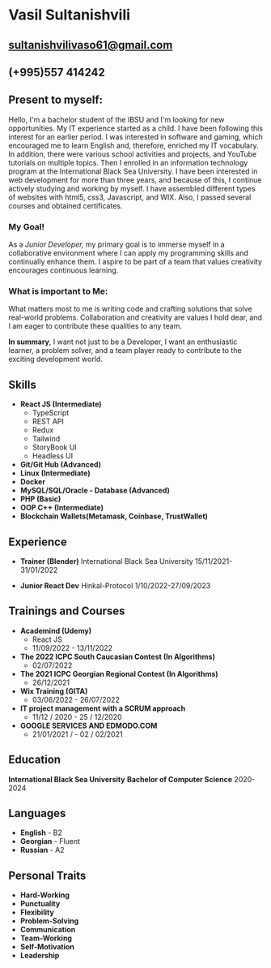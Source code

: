 # Vasil Sultanishvili

## sultanishvilivaso61@gmail.com

## (+995)557 414242

## Present to myself:

Hello, I'm a bachelor student of the IBSU and I'm looking for new opportunities.
My IT experience started as a child. I have been following this interest for an earlier period. I was interested in software and gaming, which encouraged me to learn English and, therefore, enriched my IT vocabulary. In addition, there were various school activities and projects, and YouTube tutorials on multiple topics. Then I enrolled in an information technology program at the International Black Sea University. I have been interested in web development for more than three years, and because of this, I continue actively studying and working by myself.
I have assembled different types of websites with html5, css3, Javascript, and WIX. Also, I passed several courses and obtained certificates.

### My Goal!

As a _Junior Developer,_ my primary goal is to immerse myself in a collaborative environment where I can apply my programming skills and continually enhance them. I aspire to be part of a team that values creativity encourages continuous learning.

### What is important to Me:

What matters most to me is writing code and crafting solutions that solve real-world problems. Collaboration and creativity are values I hold dear, and I am eager to contribute these qualities to any team.

**In summary**, I want not just to be a Developer, I want an enthusiastic learner, a problem solver, and a team player ready to contribute to the exciting development world.

## Skills

- **React JS (Intermediate)**
  - TypeScript
  - REST API
  - Redux
  - Tailwind
  - StoryBook UI
  - Headless UI
- **Git/Git Hub (Advanced)**
- **Linux (Intermediate)**
- **Docker**
- **MySQL/SQL/Oracle - Database (Advanced)**
- **PHP (Basic)**
- **OOP C++ (Intermediate)**
- **Blockchain Wallets(Metamask, Coinbase, TrustWallet)**

## Experience

- **Trainer (Blender)**
  International Black Sea University
  15/11/2021-31/01/2022

- **Junior React Dev**
  Hinkal-Protocol
  1/10/2022-27/09/2023

## Trainings and Courses

- **Academind (Udemy)**
  - React JS
  - 11/09/2022 - 13/11/2022
- **The 2022 ICPC South Caucasian Contest (In Algorithms)**
  - 02/07/2022
- **The 2021 ICPC Georgian Regional Contest (In Algorithms)**
  - 26/12/2021
- **Wix Training (GITA)**
  - 03/06/2022 - 26/07/2022
- **IT project management with a SCRUM approach**
  - 11/12 / 2020 - 25 / 12/2020
- **GOOGLE SERVICES AND EDMODO.COM**
  - 21/01/2021 / - 02 / 02/2021

## Education

**International Black Sea University**
**Bachelor of Computer Science**
2020-2024

## Languages

- **English** - B2
- **Georgian** - Fluent
- **Russian** - A2


## Personal Traits
- **Hard-Working**
- **Punctuality**
- **Flexibility**
- **Problem-Solving**
- **Communication** 
- **Team-Working**
- **Self-Motivation**
- **Leadership**